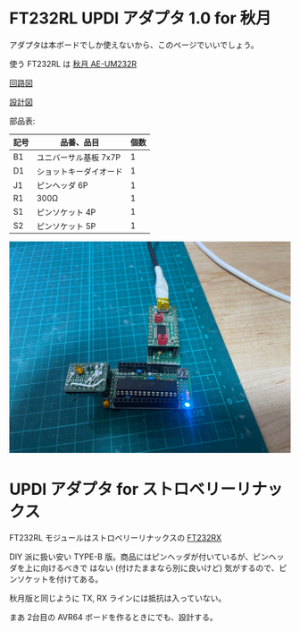 # FT232RL UPDI アダプタ 1.0 for 秋月

アダプタは本ボードでしか使えないから、このページでいいでしょう。

使う FT232RL は
[秋月 AE-UM232R](https://akizukidenshi.com/catalog/g/g106693/)

[回路図](./v1.0/ft232rl_updi_adaptor_1.0/ft232rl_updi_adaptor_1.0.pdf)

[設計図](./v1.0/ft232rl_updi_adaptor_1.0.pdf)

部品表:

| 記号 | 品番、品目 | 個数 |
| ---  | --- | --- |
| B1 | ユニバーサル基板 7x7P | 1 |
| D1 | ショットキーダイオード | 1 |
| J1 | ピンヘッダ 6P | 1 |
| R1 | 300Ω | 1 |
| S1 | ピンソケット 4P | 1 |
| S2 | ピンソケット 5P | 1 |

![完成品](./v1.0/ft232rl_updi_adaptor_1.0.jpg)

# UPDI アダプタ for ストロベリーリナックス 

FT232RL モジュールはストロベリーリナックスの 
[FT232RX](https://strawberry-linux.com/catalog/items?code=50025)

DIY 派に扱い安い TYPE-B 版。商品にはピンヘッダが付いているが、ピンヘッダを上に向けるべきで
はない (付けたままなら別に良いけど) 気がするので、ピンソケットを付けてある。

秋月版と同じように TX, RX ラインには抵抗は入っていない。

まあ 2台目の AVR64 ボードを作るときにでも、設計する。
